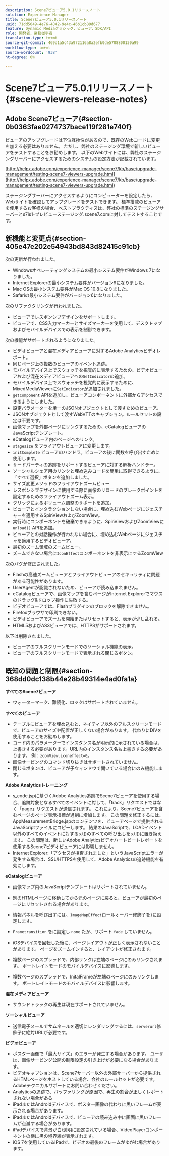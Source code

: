 ```yaml
---
description: Scene7ビューア5.0.1リリースノート
solution: Experience Manager
title: Scene7ビューア5.0.1リリースノート
uuid: 71dd5049-4e76-4842-9e4c-46b1cb89d677
feature: Dynamic Mediaクラシック，ビューア，SDK/API
role: 開発者、業務従事者
translation-type: tm+mt
source-git-commit: 469d1a5c43a972116a8a2efb0de5708800130a99
workflow-type: tm+mt
source-wordcount: '938'
ht-degree: 0%

---
```



# Scene7ビューア5.0.1リリースノート{#scene-viewers-release-notes}

## Adobe Scene7ビューア{#section-0b0363fae0274737bace119f281e740f}

ビューアのアップグレードは下位互換性があるので、既存のWebコードに変更を加える必要はありません。 ただし、弊社のステージング環境で新しいビューアをテストすることをお勧めします。 以下のWebサイトには、弊社のステージングサーバーにアクセスするためのシステムの設定方法が記載されています。

[http://helpx.adobe.com/experience-manager/scene7/kb/base/upgrade-management/testing-scene7-viewers-upgrade.html](http://helpx.adobe.com/experience-manager/scene7/kb/base/upgrade-management/testing-scene7-viewers-upgrade.html)

ステージングサーバーにアクセスするようにコンピューターを設定したら、Webサイトを確認してアップグレードをテストできます。 標準搭載のビューアを使用するお客様の場合、ベストプラクティスは、弊社の標準のステージングサーバーとs7is1-プレビューステージング.scene7.comに対してテストすることです。

## 新機能と変更点{#section-405e47e202e54943bd843d82415c91cb}

次の更新が行われました。

* Windowsオペレーティングシステムの最小システム要件がWindows 7になりました。
* Internet Explorerの最小システム要件がバージョン9になりました。
* Mac OSの最小システム要件がMac OS 10.8になりました。
* Safariの最小システム要件がバージョン6になりました。

次のリファクタリングが行われました。

* ビューアでレスポンシブデザインをサポートします。
* ビューアで、CSS入力マーカーとサイズマーカーを使用して、デスクトップおよびモバイルデバイスでの表示を制御できます。

次の機能がサポートされるようになりました。

* ビデオビューアと混在メディアビューアに対するAdobe Analyticsビデオレポート。
* 同じページ上の複数のビューアのイベント追跡。
* モバイルデバイス上でスウォッチを視覚的に表示するための、ビデオビューアおよび混在メディアビューアへの`SetIndicator`の追加。
* モバイルデバイス上でスウォッチを視覚的に表示するために、MixedMediaViewerに`SetIndicator`が追加されました。
* `getComponent` APIを追加し、ビューアコンポーネントに外部からアクセスできるようにしました。
* 設定パラメーターを単一のJSONオブジェクトとして渡すためのビューア。
* JSONオブジェクトとして渡すWebVTTのキャプション。ルールセットの設定は不要です。
* 画像マップを外部ページにリンクするための、eCatalogビューアのJavaScriptテンプレート。
* eCatalogビューア内のページへのリンク。
* `stagesize` をフライアウトビューアに変更します。
* `initComplete` ビューアのハンドラ。ビューアの後に関数を呼び出すために使用します。
* サードパーティの追跡をサポートするビューアに対する解析ハンドラー。
* ソーシャルシェア用のリンクと埋め込みコードを簡単に取得できるように、「すべて選択」ボタンを追加しました。
* サイズ変更メソッドのフライアウトズームビュー
* レスポンシブデザインに使用する際に画像のリロードのブレークポイントを設定するためのフライアウトズーム表示。
* クリックによるボリューム調整のサポートを追加。
* ビューアとインタラクションしない場合に、埋め込むWebページにジェスチャーを適用するSpinViewおよびZoomView。
* 実行時にコンポーネントを破棄できるように、SpinViewおよびZoomViewに`unload()` APIを追加。
* ビューアとの対話操作が行われない場合に、埋め込むWebページにジェスチャを適用するビデオビューア。
* 最初のズーム領域のズームビュー。
* ズームできない場合に`IconEffect`コンポーネントを非表示にするZoomView

次のバグが修正されました。

* Flashの高速ズームビューアとフライアウトビューアのセキュリティに問題がある可能性があります。
* UserAgentが認識されないため、ビューアが読み込まれません。
* eCatalogビューアで、画像マップを含むページがInternet Explorerでマウスのドラッグ&amp;ドロップ操作に失敗する。
* ビデオビューアでは、Flashプラグインのブロックを解除できません。
* Firefoxブラウザで印刷できない。
* ビデオビューアでズームを開始またはリセットすると、表示が少し乱れる。
* HTML5およびAS3ビューアでは、HTTPSがサポートされます。

以下は削除されました。

* ビューアのフルスクリーンモードでのソーシャル機能の表示。
* ビューアのフルスクリーンモードで表示される閉じるボタン。

## 既知の問題と制限{#section-368dd0dc138b44e28b49314e4ad0fa1a}

**すべてのScene7ビューア**

* ウォーターマーク、難読化、ロックはサポートされていません。

**すべてのビューア**

* テーブルにビューアを埋め込むと、ネイティブ以外のフルスクリーンモードで、ビューアのサイズや配置が正しくない場合があります。 代わりにDIVを使用することをお勧めします。
* コード内のパラメーターでインスタンス名が明示的に示されている場合は、上書きする必要があります。URL内のインスタンス名も上書きする必要があります。 例：`zoomView.iconeffect=0`。
* 画像サービングのコマンド切り抜きはサポートされていません。
* 閉じるボタンは、ビューアが子ウィンドウで開いている場合にのみ機能します。

**Adobe Analyticsトレーニング**

* s_code.jspに基づくAdobe Analytics追跡でScene7ビューアを使用する場合、追跡対象となるすべてのイベントに対して、「track」リクエストではなく「page」リクエストが送信されます。 これにより、Scene7ビューアを含むページのページ表示指標が過剰に増加します。 この問題を修正するには、AppMeasurementBridge.jspのコンテンツを、ビューアページで提供されるJavaScriptファイルにコピーします。 結果のJavaScriptで、LOADイベント以外のすべてのイベントに対するs.t()のすべての呼び出しをs.tl()に置き換えます。 この問題は、新しいAdobe Analyticsビデオハートビートレポートを使用するScene7ビデオビューアには影響しません。
* Internet Explorer:「アクセスが拒否されました」というJavaScriptエラーが発生する場合は、SSL/HTTPSを使用して、Adobe Analyticsの追跡機能を有効にします。

**eCatalogビューア**

* 画像マップ内のJavaScriptテンプレートはサポートされていません。
* 別のHTMLページに移動してから元のページに戻ると、ビューアが最初のページにリセットされる場合があります。
* 情報パネルを呼び出すには、`ImageMapEffect`ロールオーバー修飾子を`1`に設定します。

* `Frametransition` をに設定し `none` たか、サポート `fade` していません。

* iOSデバイスを回転した後に、ページレイアウトが正しく表示されないことがあります。 ページをズームインすると、レイアウトが修正されます。
* 複数ページのスプレッドで、内部リンクは左端のページにのみリンクされます。 ポートレイトモードのモバイルデバイスに影響します。
* 複数ページのスプレッドで、InitalFrameが左端のページにのみリンクします。 ポートレイトモードのモバイルデバイスに影響します。

**混在メディアビューア**

* サウンドトラックの再生は現在サポートされていません。

**ソーシャルビューア**

* 送信電子メールでサムネールを適切にレンダリングするには、`serverurl`修飾子に絶対URLが必要です。

**ビデオビューア**

* ポスター画像で「最大サイズ」のエラーが発生する場合があります。 ユーザは、画像サービング公開の制限設定の引き上げが必要になる場合があります。
* ビデオキャプションは、Scene7サーバー以外の外部サーバーから提供されるHTMLページをホストしている場合、会社のルールセットが必要です。 Adobeテクニカルサポートにお問い合わせください。
* Analyticsの追跡で、バッファリングが原因で、再生の割合が正しくレポートされない場合がある
* iPadまたはAndroidデバイスで、ポスター画像の代わりに黒いフレームが表示される場合があります。
* iPadまたはAndroidデバイスで、ビューアの読み込み中に画面に黒いフレームが点滅する場合があります。
* iPadデバイスで背景が白/透明に設定されている場合、VideoPlayerコンポーネントの横に黒の境界線が表示されます。
* iOS 7を使用しているiPadで、ビデオの最後のフレームがゆがむ場合があります。

